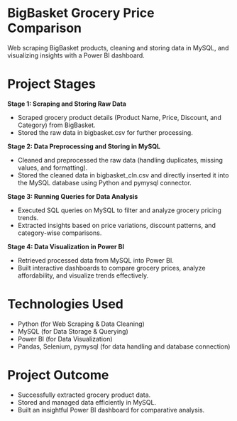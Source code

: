 # BigBasket Grocery Price Comparison
Web scraping BigBasket products, cleaning and storing data in MySQL, and visualizing insights with a Power BI dashboard.

# Project Stages
  **Stage 1: Scraping and Storing Raw Data**
  * Scraped grocery product details (Product Name, Price, Discount, and Category) from BigBasket.
  * Stored the raw data in bigbasket.csv for further processing.  
  
  **Stage 2: Data Preprocessing and Storing in MySQL**
  * Cleaned and preprocessed the raw data (handling duplicates, missing values, and formatting).
  * Stored the cleaned data in bigbasket_cln.csv and directly inserted it into the MySQL database using Python and pymysql connector.
  
  **Stage 3: Running Queries for Data Analysis**
  * Executed SQL queries on MySQL to filter and analyze grocery pricing trends.
  * Extracted insights based on price variations, discount patterns, and category-wise comparisons.
  
  **Stage 4: Data Visualization in Power BI**
  * Retrieved processed data from MySQL into Power BI.
  * Built interactive dashboards to compare grocery prices, analyze affordability, and visualize trends effectively.

# Technologies Used
 * Python (for Web Scraping & Data Cleaning)
 * MySQL (for Data Storage & Querying)
 * Power BI (for Data Visualization)
 * Pandas, Selenium, pymysql (for data handling and database connection)

# Project Outcome
 * Successfully extracted grocery product data.
 * Stored and managed data efficiently in MySQL.
 * Built an insightful Power BI dashboard for comparative analysis.
